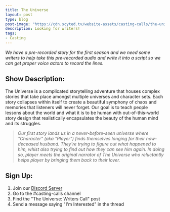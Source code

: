```yaml
---
title: The Universe
layout: post
type: blog
post-image: "https://cdn.scyted.tv/website-assets/casting-calls/the-universe.jpg"
description: Looking for writers!
tags:
- Casting
---
```


*We have a pre-recorded story for the first season and we need some writers to help take this pre-recorded audio and write it into a script so we can get proper voice actors to record the lines.*

## Show Description:

The Universe is a complicated storytelling adventure that houses complex stories that take place amongst multiple universes and character sets. Each story collapses within itself to create a beautiful symphony of chaos and memories that listeners will never forget. Our goal is to teach people lessons about the world and what it is to be human with out-of-this-world story design that realistically encapsulates the beauty of the human mind and its struggles.

> *Our first story lands us in a never-before-seen universe where "Character" (aka "Player") finds themselves longing for their now-deceased husband. They're trying to figure out what happened to him, whist also trying to find out how they can see him again. In doing so, player meets the original narrator of The Universe who reluctantly helps player by bringing them back to their lover.*

## Sign Up:

1. Join our [Discord Server](https://discord.gg/yrr7tEJNDr)
2. Go to the #casting-calls channel
3. Find the "The Universe: Writers Call" post
4. Send a message saying "I'm Interested" in the thread